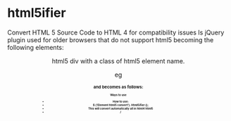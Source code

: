 html5ifier
==========

Convert HTML 5 Source Code to HTML 4 for compatibility issues
Is jQuery plugin used for older browsers that do not support html5 becoming
the following elements:

  <header>
  <nav>
  <section>
  <article>
  <aside>
  <figcaption>
  <figure>
  <footer>

html5 div with a class of html5 element name.

eg

<header> </ header>
<nav> </ nav>
<aside> </ aside>
<article>
<h1> </ h1>
<figure> </ figure>
<figcaption> </ figcaption>
</ article>
<footer> </ footer>

and becomes as follows:

<div class="header"> </ div>
<div class="nav"> </ div>
<div class="aside"> </ div>
<div class="article">
<h1> </ h1>
<div class="figure"> </ div>
<div class="figcaption"> </ div>
</ div>
<div class="footer"> </ div>


Ways to use
  * How to use:
  * $ ('Element html5 convert'). Html5ifier ();
  * This will convert automatically all in html4 html5
  * /
